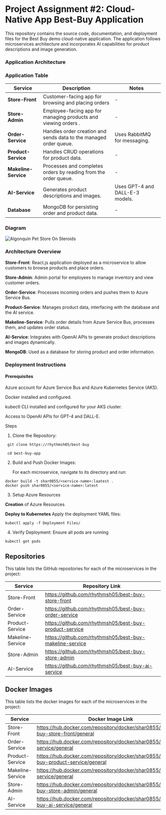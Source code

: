 # Project Assignment #2: Cloud-Native App Best-Buy Application

This repository contains the source code, documentation, and deployment files for the Best Buy demo cloud-native application. The application follows microservices architecture and incorporates AI capabilities for product descriptions and image generation.

### Application Architecture

### Application Table

| Service              | Description                                                       | Notes                           |
| -------------------- | ----------------------------------------------------------------- | ------------------------------- |
| **Store-Front**      | Customer-facing app for browsing and placing orders              | -                               |
| **Store-Admin**      | Employee-facing app for managing products and viewing orders .    | -                               |
| **Order-Service**    | Handles order creation and sends data to the managed order queue. | Uses RabbitMQ for messaging.    |
| **Product-Service**  | Handles CRUD operations for product data.                         | -                               |
| **Makeline-Service** | Processes and completes orders by reading from the order queue.   | -                               |
| **AI-Service**       | Generates product descriptions and images.                        | Uses GPT-4 and DALL-E-3 models. |
| **Database**         | MongoDB for persisting order and product data.                    | -                               |


### Diagram

![Algonquin Pet Store On Steroids](https://github.com/user-attachments/assets/ca65182d-4497-4cb0-9125-ce32c821e4aa)

### Architecture Overview

**Store-Front**: React.js application deployed as a microservice to allow customers to browse products and place orders.

**Store-Admin**: Admin portal for employees to manage inventory and view customer orders.

**Order-Service**: Processes incoming orders and pushes them to Azure Service Bus.

**Product-Service**: Manages product data, interfacing with the database and the AI service.

**Makeline-Service**: Pulls order details from Azure Service Bus, processes them, and updates order status.

**AI-Service**: Integrates with OpenAI APIs to generate product descriptions and images dynamically.

**MongoDB**: Used as a database for storing product and order information.

### Deployment Instructions

#### Prerequisites

Azure account for Azure Service Bus and Azure Kubernetes Service (AKS).

Docker installed and configured.

kubectl CLI installed and configured for your AKS cluster.

Access to OpenAI APIs for GPT-4 and DALL-E.

Steps

1. Clone the Repository:
```
 git clone https://rhythmsh05/best-buy 
 ```
```
 cd best-buy-app
```
2. Build and Push Docker Images:

   For each microservice, navigate to its directory and run:
```
docker build -t shar0855/<service-name>:laatest .
docker push shar0855/<service-name>:latest
```
3. Setup Azure Resources

**Creation** of Azure Resources

**Deploy to Kubernetes** Apply the deployment YAML files:
```
kubectl apply -f Deployment Files/
 ```

4. Verify Deployment:
   Ensure all pods are running
```
kubectl get pods
```

## Repositories
This table lists the GitHub repositories for each of the microservices in the project:

| **Service**        | **Repository Link**                          |
|--------------------|----------------------------------------------|
| Store-Front        | https://github.com/rhythmsh05/best-buy-store-front |
| Order-Service      | https://github.com/rhythmsh05/best-buy-order-service |
| Product-Service    | https://github.com/rhythmsh05/best-buy-product-service |
| Makeline-Service   | https://github.com/rhythmsh05/best-buy-makeline-service |
| Store-Admin        | https://github.com/rhythmsh05/best-buy-store-admin |
| AI-Service         | https://github.com/rhythmsh05/best-buy-ai-service |

## Docker Images
This table lists the docker images for each of the microservices in the project:

| **Service**        | **Docker Image Link**                          |
|--------------------|----------------------------------------------|
| Store-Front        | https://hub.docker.com/repository/docker/shar0855/best-buy-store-front/general |
| Order-Service      | https://hub.docker.com/repository/docker/shar0855/order-service/general |
| Product-Service    | https://hub.docker.com/repository/docker/shar0855/best-buy-product-service/general |
| Makeline-Service   | https://hub.docker.com/repository/docker/shar0855/makeline-service/general |
| Store-Admin        | https://hub.docker.com/repository/docker/shar0855/best-buy-store-admin/general |
| AI-Service         | https://hub.docker.com/repository/docker/shar0855/best-buy-ai-service/general |

